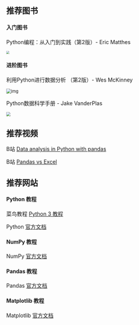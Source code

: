 ## 推荐图书

#### 入门图书

Python编程：从入门到实践（第2版）- Eric Matthes

<img src="https://file.ituring.com.cn/ScreenShow/2008123a77c92b5a33e7" style="zoom:50%;" />

#### 进阶图书

利用Python进行数据分析 （第2版）-  Wes McKinney

<img src="https://pyda.apachecn.org/cover.jpg" alt="img" style="zoom:80%;" />

Python数据科学手册 - Jake VanderPlas

<img src="https://file.ituring.com.cn/ScreenShow/1801d23b5a67d7ae5e74" style="zoom: 67%;" />



## 推荐视频

B站 [Data analysis in Python with pandas](https://www.bilibili.com/video/BV1cs411t7He)

B站 [Pandas vs Excel](https://www.bilibili.com/video/BV1rt411y7PY)

## 推荐网站

#### Python 教程

菜鸟教程 [Python 3 教程](https://www.runoob.com/python3/python3-tutorial.html)

Python  [官方文档](https://docs.python.org/zh-cn/3.10/tutorial/index.html)

#### NumPy 教程

NumPy [官方文档](https://numpy.org/doc/1.19/user/quickstart.html) 

#### Pandas 教程

Pandas [官方文档](https://pandas.pydata.org/pandas-docs/stable/user_guide/10min.html)

#### Matplotlib 教程

Matplotlib [官方文档](https://matplotlib.org/tutorials/index.html) 

